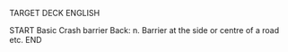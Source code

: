 TARGET DECK
ENGLISH

START
Basic
Crash barrier
Back: n. Barrier at the side or centre of a road etc.
END
